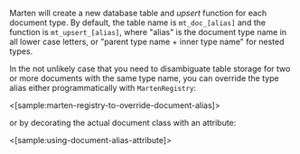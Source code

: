 <!--title:How Documents are Stored-->

Marten will create a new database table and _upsert_ function for each document type. By default, the table name is
`mt_doc_[alias]` and the function is `mt_upsert_[alias]`, where "alias" is the document type name in all lower case letters, or "parent type name + inner type name" for nested types.

In the not unlikely case that you need to disambiguate table storage for two or more documents with the same type name, you can override the type alias either programmatically with `MartenRegistry`:

<[sample:marten-registry-to-override-document-alias]>

or by decorating the actual document class with an attribute:

<[sample:using-document-alias-attribute]>


